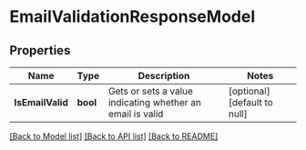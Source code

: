 # EmailValidationResponseModel

## Properties
Name | Type | Description | Notes
------------ | ------------- | ------------- | -------------
**IsEmailValid** | **bool** | Gets or sets a value indicating whether an email is valid | [optional] [default to null]

[[Back to Model list]](../README.md#documentation-for-models) [[Back to API list]](../README.md#documentation-for-api-endpoints) [[Back to README]](../README.md)


